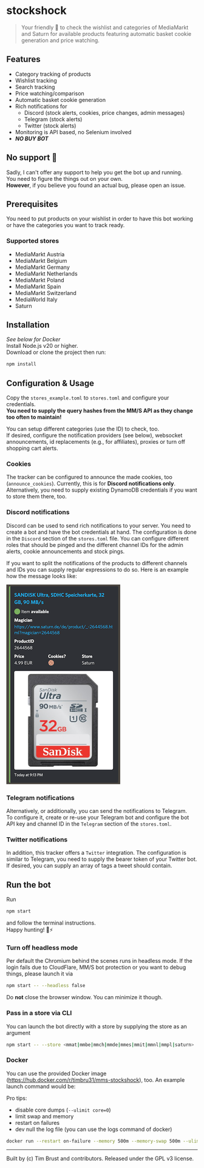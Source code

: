 # stockshock

> Your friendly 🤖 to check the wishlist and categories of MediaMarkt and Saturn for available products featuring automatic basket cookie generation and price watching.

## Features

-   Category tracking of products
-   Wishlist tracking
-   Search tracking
-   Price watching/comparison
-   Automatic basket cookie generation
-   Rich notifications for
    -   Discord (stock alerts, cookies, price changes, admin messages)
    -   Telegram (stock alerts)
    -   Twitter (stock alerts)
-   Monitoring is API based, no Selenium involved
-   **_NO BUY BOT_**

## No support 🚨

Sadly, I can't offer any support to help you get the bot up and running.  
You need to figure the things out on your own.  
**However**, if you believe you found an actual bug, please open an issue.

## Prerequisites

You need to put products on your wishlist in order to have this bot working or have the categories you want to track ready.

### Supported stores

-   MediaMarkt Austria
-   MediaMarkt Belgium
-   MediaMarkt Germany
-   MediaMarkt Netherlands
-   MediaMarkt Poland
-   MediaMarkt Spain
-   MediaMarkt Switzerland
-   MediaWorld Italy
-   Saturn

## Installation

_See below for Docker_  
Install Node.js v20 or higher.  
Download or clone the project then run:

```sh
npm install
```

## Configuration & Usage

Copy the `stores_example.toml` to `stores.toml` and configure your credentials.  
**You need to supply the query hashes from the MM/S API as they change too often to maintain!**

You can setup different categories (use the ID) to check, too.  
If desired, configure the notification providers (see below), websocket announcements, id replacements (e.g., for affiliates), proxies or turn off shopping cart alerts.

### Cookies

The tracker can be configured to announce the made cookies, too (`announce_cookies`). Currently, this is for **Discord notifications only**.
Alternatively, you need to supply existing DynamoDB credentials if you want to store them there, too.

### Discord notifications

Discord can be used to send rich notifications to your server. You need to create a bot and have the bot credentials at hand. The configuration is done in the `Discord` section of the `stores.toml` file. You can configure different roles that should be pinged and the different channel IDs for the admin alerts, cookie announcements and stock pings.

If you want to split the notifications of the products to different channels and IDs you can supply regular expressions to do so.
Here is an example how the message looks like:

![Discord Notification](docs/stockshock-discord-notification.png)

### Telegram notifications

Alternatively, or additionally, you can send the notifications to Telegram.  
To configure it, create or re-use your Telegram bot and configure the bot API key and channel ID in the `Telegram` section of the `stores.toml`.

### Twitter notifications

In addition, this tracker offers a `Twitter` integration. The configuration is similar to Telegram, you need to supply the bearer token of your Twitter bot.  
If desired, you can supply an array of tags a tweet should contain.

## Run the bot

Run

```sh
npm start
```

and follow the terminal instructions.  
Happy hunting! 🏹⚡️

### Turn off headless mode

Per default the Chromium behind the scenes runs in headless mode. If the login fails due to CloudFlare, MM/S bot protection or you want to debug things, please launch it via

```sh
npm start -- --headless false
```

Do **not** close the browser window. You can minimize it though.

### Pass in a store via CLI

You can launch the bot directly with a store by supplying the store as an argument

```sh
npm start -- --store <mmat|mmbe|mmch|mmde|mmes|mmit|mmnl|mmpl|saturn>
```

### Docker

You can use the provided Docker image (https://hub.docker.com/r/timbru31/mms-stockshock), too.
An example launch command would be:

Pro tips:

-   disable core dumps (`--ulimit core=0`)
-   limit swap and memory
-   restart on failures
-   dev null the log file (you can use the logs command of docker)

```sh
docker run --restart on-failure --memory 500m --memory-swap 500m --ulimit core=0 -v /dev/null:/opt/mms-stockshock/stockshock.log -v $PWD/stores.toml:/opt/mms-stockshock/stores.toml -v $PWD/cooldowns.json:/opt/mms-stockshock/cooldowns.json -v $PWD/basket-cooldowns.json:/opt/mms-stockshock/basket-cooldowns.json -v /etc/letsencrypt/live/my-domain/privkey.pem:/opt/mms-stockshock/key.pem -v /etc/letsencrypt/live/my-domain/fullchain.pem:/opt/mms-stockshock/cert.pem -e "STORE=saturn" -p 8080:8080 -d timbru31/mms-stockshock
```

---

Built by (c) Tim Brust and contributors. Released under the GPL v3 license.
